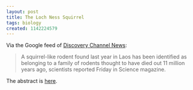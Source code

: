 ```yaml
---
layout: post
title: The Loch Ness Squirrel
tags: biology
created: 1142224579
---
```

Via the Google feed of [Discovery Channel News](http://dsc.discovery.com/news/afp/20060306/rodent_ani.html):  

> A squirrel-like rodent found last year in Laos has been identified as belonging to a family of rodents thought to have died out 11 million years ago, scientists reported Friday in Science magazine.

The abstract is [here](http://www.sciencemag.org/cgi/content/abstract/311/5766/1456).
